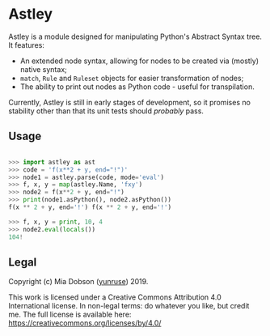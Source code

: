 # Astley

Astley is a module designed for manipulating Python's Abstract Syntax tree. It features:

* An extended node syntax, allowing for nodes to be created via (mostly) native syntax;
* `match`, `Rule` and `Ruleset` objects for easier transformation of nodes;
* The ability to print out nodes as Python code - useful for transpilation.

Currently, Astley is still in early stages of development, so it promises no stability other than that its unit tests should *probably* pass. 

## Usage

```python

>>> import astley as ast
>>> code = 'f(x**2 + y, end="!")'
>>> node1 = astley.parse(code, mode='eval')
>>> f, x, y = map(astley.Name, 'fxy')
>>> node2 = f(x**2 + y, end="!")
>>> print(node1.asPython(), node2.asPython())
f(x ** 2 + y, end='!') f(x ** 2 + y, end='!')

>>> f, x, y = print, 10, 4
>>> node2.eval(locals())
104!
```

## Legal

Copyright (c) Mia Dobson ([yunruse]) 2019.

This work is licensed under a Creative Commons Attribution 4.0 International
license. In non-legal terms: do whatever you like, but credit me.
The full license is available here:
https://creativecommons.org/licenses/by/4.0/

[yunruse]: https://yunru.se/
